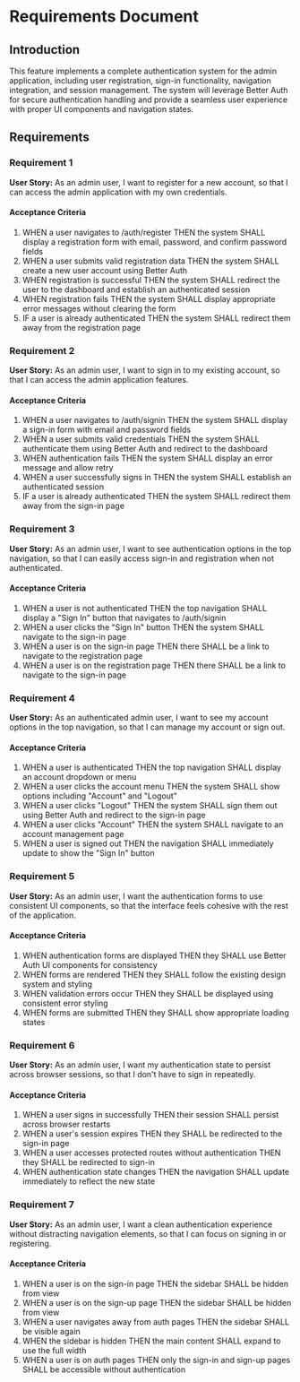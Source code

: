 # Requirements Document

## Introduction

This feature implements a complete authentication system for the admin application, including user registration, sign-in functionality, navigation integration, and session management. The system will leverage Better Auth for secure authentication handling and provide a seamless user experience with proper UI components and navigation states.

## Requirements

### Requirement 1

**User Story:** As an admin user, I want to register for a new account, so that I can access the admin application with my own credentials.

#### Acceptance Criteria

1. WHEN a user navigates to /auth/register THEN the system SHALL display a registration form with email, password, and confirm password fields
2. WHEN a user submits valid registration data THEN the system SHALL create a new user account using Better Auth
3. WHEN registration is successful THEN the system SHALL redirect the user to the dashboard and establish an authenticated session
4. WHEN registration fails THEN the system SHALL display appropriate error messages without clearing the form
5. IF a user is already authenticated THEN the system SHALL redirect them away from the registration page

### Requirement 2

**User Story:** As an admin user, I want to sign in to my existing account, so that I can access the admin application features.

#### Acceptance Criteria

1. WHEN a user navigates to /auth/signin THEN the system SHALL display a sign-in form with email and password fields
2. WHEN a user submits valid credentials THEN the system SHALL authenticate them using Better Auth and redirect to the dashboard
3. WHEN authentication fails THEN the system SHALL display an error message and allow retry
4. WHEN a user successfully signs in THEN the system SHALL establish an authenticated session
5. IF a user is already authenticated THEN the system SHALL redirect them away from the sign-in page

### Requirement 3

**User Story:** As an admin user, I want to see authentication options in the top navigation, so that I can easily access sign-in and registration when not authenticated.

#### Acceptance Criteria

1. WHEN a user is not authenticated THEN the top navigation SHALL display a "Sign In" button that navigates to /auth/signin
2. WHEN a user clicks the "Sign In" button THEN the system SHALL navigate to the sign-in page
3. WHEN a user is on the sign-in page THEN there SHALL be a link to navigate to the registration page
4. WHEN a user is on the registration page THEN there SHALL be a link to navigate to the sign-in page

### Requirement 4

**User Story:** As an authenticated admin user, I want to see my account options in the top navigation, so that I can manage my account or sign out.

#### Acceptance Criteria

1. WHEN a user is authenticated THEN the top navigation SHALL display an account dropdown or menu
2. WHEN a user clicks the account menu THEN the system SHALL show options including "Account" and "Logout"
3. WHEN a user clicks "Logout" THEN the system SHALL sign them out using Better Auth and redirect to the sign-in page
4. WHEN a user clicks "Account" THEN the system SHALL navigate to an account management page
5. WHEN a user is signed out THEN the navigation SHALL immediately update to show the "Sign In" button

### Requirement 5

**User Story:** As an admin user, I want the authentication forms to use consistent UI components, so that the interface feels cohesive with the rest of the application.

#### Acceptance Criteria

1. WHEN authentication forms are displayed THEN they SHALL use Better Auth UI components for consistency
2. WHEN forms are rendered THEN they SHALL follow the existing design system and styling
3. WHEN validation errors occur THEN they SHALL be displayed using consistent error styling
4. WHEN forms are submitted THEN they SHALL show appropriate loading states

### Requirement 6

**User Story:** As an admin user, I want my authentication state to persist across browser sessions, so that I don't have to sign in repeatedly.

#### Acceptance Criteria

1. WHEN a user signs in successfully THEN their session SHALL persist across browser restarts
2. WHEN a user's session expires THEN they SHALL be redirected to the sign-in page
3. WHEN a user accesses protected routes without authentication THEN they SHALL be redirected to sign-in
4. WHEN authentication state changes THEN the navigation SHALL update immediately to reflect the new state

### Requirement 7

**User Story:** As an admin user, I want a clean authentication experience without distracting navigation elements, so that I can focus on signing in or registering.

#### Acceptance Criteria

1. WHEN a user is on the sign-in page THEN the sidebar SHALL be hidden from view
2. WHEN a user is on the sign-up page THEN the sidebar SHALL be hidden from view
3. WHEN a user navigates away from auth pages THEN the sidebar SHALL be visible again
4. WHEN the sidebar is hidden THEN the main content SHALL expand to use the full width
5. WHEN a user is on auth pages THEN only the sign-in and sign-up pages SHALL be accessible without authentication